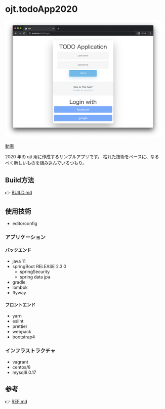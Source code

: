 # ojt.todoApp2020

![loginPage](docs/img/login.png)

[動画](https://youtu.be/VT4441KG_SY)

2020 年の ojt 用に作成するサンプルアプリです。
枯れた技術をベースに、なるべく新しいものを組み込んでいるつもり。

## Build方法

👉 [BUILD.md](docs/BUILD.md)

## 使用技術

- editorconfig

### アプリケーション

#### バックエンド

- java 11
- springBoot RELEASE 2.3.0
  - springSecurity
  - spring data jpa
- gradle
- lombok
- flyway

#### フロントエンド

- yarn
- eslint
- prettier
- webpack
- bootstrap4

### インフラストラクチャ

- vagrant
- centos/8
- mysql8.0.17

## 参考

👉 [REF.md](docs/REF.md)

